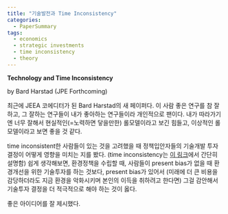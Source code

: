 ```yaml
---
title: "기술발전과 Time Inconsistency"
categories:
  - PaperSummary
tags:
  - economics
  - strategic investments
  - time inconsistency
  - theory
---
```



**Technology and Time Inconsistency**

by Bard Harstad
(JPE Forthcoming) 

<!--
> A growing body of evidence suggests that individuals have time-inconsistent preferences. Even when they do not, policy makers who fear to loose elections will apply discount rates that decrease in relative time when they consider investment projects. To influence future choices, current strategic investments or investment subsidies should be larger for technologies that are strategic complements to future investments, further upstream in the supply chain, and characterized by longer maturity. A quantitative assessment suggests that time inconsistency can rationalize subsidies at similar levels as market failures such as externalities can. Furthermore, the two effects are superadditive: Time inconsistency and strategic investments are thus especially important for long-term policies associated with externalities.
-->

최근에 JEEA 코에디터가 된 Bard Harstad의 새 페이퍼다. 이 사람 좋은 연구를 참 잘하고, 그 잘하는 연구들이 내가 좋아하는 연구들이라 개인적으로 팬이다. 내가 따라가기엔 너무 잘해서 현실적인(=노력하면 닿을만한) 롤모델이라고 보긴 힘들고, 이상적인 롤모델이라고 보면 좋을 것 같다.

time inconsistent한 사람들이 있는 것을 고려했을 때 정책입안자들의 기술개발 투자 결정이 어떻게 영향을 미치는 지를 봤다.
(time inconsistency는 [이 링크](https://studyingactor.github.io/papersummary/figuring-out-reasons-for-self-control/)에서 간단히 설명함) 쉽게 생각해보면, 환경정책을 수립할 때, 사람들이 present bias가 없을 때 환경개선을 위한 기술투자를 하는 것보다, present bias가 있어서 (미래에 더 큰 비용을 감당하더라도 지금 환경을 악화시키며 본인의 이득을 취하려고 한다면) 그걸 감안해서 기술투자 결정을 더 적극적으로 해야 하는 것이 옳다.

좋은 아이디어를 잘 제시했다.
